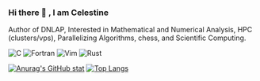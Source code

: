 ### Hi there 👋 , I am Celestine
Author of DNLAP, Interested in Mathematical and Numerical Analysis, HPC (clusters/vps), Parallelizing Algorithms, chess, and Scientific Computing.    


![C](https://img.shields.io/badge/c-%2300599C.svg?style=for-the-badge&logo=c&logoColor=white)
![Fortran](https://img.shields.io/badge/Fortran-%23734F96.svg?style=for-the-badge&logo=fortran&logoColor=white)
![Vim](https://img.shields.io/badge/VIM-%2311AB00.svg?style=for-the-badge&logo=vim&logoColor=white)
![Rust](https://img.shields.io/badge/rust-%23000000.svg?style=for-the-badge&logo=rust&logoColor=white)



[![Anurag's GitHub stat](https://github-readme-stats.vercel.app/api?username=celestine1729&show_icons=true&theme=transparent)](https://github.com/anuraghazra/github-readme-stats)
[![Top Langs](https://github-readme-stats.vercel.app/api/top-langs/?username=celestine1729&show_icons=true&theme=transparent)](https://github.com/anuraghazra/github-readme-stats)


